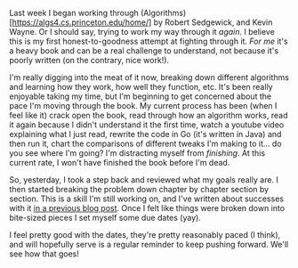 <!--META--
author: Sean K Smith
created: 2020-05-11T13:13:52Z
edited: 2020-05-11T13:13:52Z
title: Big Personal Projects
subtitle: breaking down problems part deux
tags:
  - programming
--END-->
Last week I began working through (Algorithms)[https://algs4.cs.princeton.edu/home/] by Robert Sedgewick, and Kevin Wayne. Or I should say, trying to work my way through it *again*. I believe this is my first honest-to-goodness attempt at fighting through it. *For me* it's a heavy book and can be a real challenge to understand, not because it's poorly written (on the contrary, nice work!).

I'm really digging into the meat of it now, breaking down different algorithms and learning how they work, how well they function, etc. It's been really enjoyable taking my time, but I'm beginning to get concerned about the pace I'm moving through the book. My current process has been (when I feel like it) crack open the book, read through how an algorithm works, read it again because I didn't understand it the first time, watch a youtube video explaining what I just read, rewrite the code in Go (it's written in Java) and then run it, chart the comparisons of different tweaks I'm making to it... do you see where I'm going? I'm distracting myself from *finishing*. At this current rate, I won't have finished the book before I'm dead.

So, yesterday, I took a step back and reviewed what my goals really are. I then started breaking the problem down chapter by chapter section by section. This is a skill I'm still working on, and I've written about successes with it [in a previous blog post](http://seanksmith.me/posts/2019/07/11). Once I felt like things were broken down into bite-sized pieces I set myself some due dates (yay).

I feel pretty good with the dates, they're pretty reasonably paced (I think), and will hopefully serve is a regular reminder to keep pushing forward. We'll see how that goes!